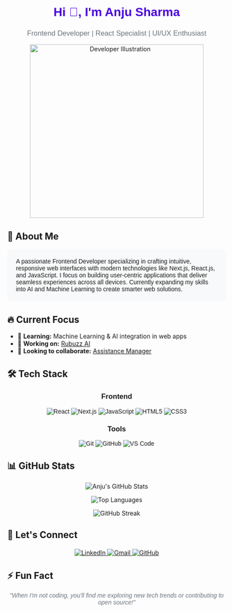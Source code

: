 <h1 align="center" style="font-family: 'Poppins', sans-serif; font-weight: 700; color: #4a00e0;">Hi 👋, I'm Anju Sharma</h1>
<h3 align="center" style="font-family: 'Poppins', sans-serif; font-weight: 400; color: #6c757d;">Frontend Developer | React Specialist | UI/UX Enthusiast</h3>

<!-- Animated Developer Illustration -->
<div align="center">
  <img src="https://user-images.githubusercontent.com/74038190/238200426-29fd6286-4e7b-4d6c-818f-c4765d5e39a9.gif" width="400px" alt="Developer Illustration">
</div>

## 🚀 About Me

<p style="font-family: 'Poppins', sans-serif; font-weight: 300; background: #f8f9fa; padding: 20px; border-radius: 10px;">
  A passionate Frontend Developer specializing in crafting intuitive, responsive web interfaces with modern technologies like Next.js, React.js, and JavaScript. I focus on building user-centric applications that deliver seamless experiences across all devices. Currently expanding my skills into AI and Machine Learning to create smarter web solutions.
</p>

## 🔥 Current Focus

- 🌱 **Learning:** Machine Learning & AI integration in web apps
- 🔭 **Working on:** [Rubuzz AI](https://github.com/sharmaanju7/rubuzz-ai)
- 👯 **Looking to collaborate:** [Assistance Manager](https://github.com/sharmaanju7/assistance-manager)

## 🛠 Tech Stack

<div align="center" style="font-family: 'Poppins', sans-serif;">
  
  ### Frontend
  <div>
    <img src="https://img.shields.io/badge/React-20232A?style=for-the-badge&logo=react&logoColor=61DAFB" alt="React">
    <img src="https://img.shields.io/badge/Next.js-000000?style=for-the-badge&logo=next.js&logoColor=white" alt="Next.js">
    <img src="https://img.shields.io/badge/JavaScript-F7DF1E?style=for-the-badge&logo=javascript&logoColor=black" alt="JavaScript">
    <img src="https://img.shields.io/badge/HTML5-E34F26?style=for-the-badge&logo=html5&logoColor=white" alt="HTML5">
    <img src="https://img.shields.io/badge/CSS3-1572B6?style=for-the-badge&logo=css3&logoColor=white" alt="CSS3">
  </div>
  
  ### Tools
  <div>
    <img src="https://img.shields.io/badge/Git-F05032?style=for-the-badge&logo=git&logoColor=white" alt="Git">
    <img src="https://img.shields.io/badge/GitHub-100000?style=for-the-badge&logo=github&logoColor=white" alt="GitHub">
    <img src="https://img.shields.io/badge/VS_Code-0078D4?style=for-the-badge&logo=visual%20studio%20code&logoColor=white" alt="VS Code">
  </div>
</div>

## 📊 GitHub Stats

<div align="center">
  
  ![Anju's GitHub Stats](https://github-readme-stats.vercel.app/api?username=sharmaanju7&show_icons=true&theme=radical&hide_border=true&count_private=true&include_all_commits=true)
  
  ![Top Languages](https://github-readme-stats.vercel.app/api/top-langs/?username=sharmaanju7&layout=compact&theme=radical&hide_border=true)
  
  ![GitHub Streak](https://github-readme-streak-stats.herokuapp.com/?user=sharmaanju7&theme=radical&hide_border=true)
</div>

## 🤝 Let's Connect

<div align="center" style="margin-top: 20px;">
  <a href="https://www.linkedin.com/in/anju-sharma-067720200/" target="_blank">
    <img src="https://img.shields.io/badge/LinkedIn-0077B5?style=for-the-badge&logo=linkedin&logoColor=white" alt="LinkedIn">
  </a>
  <a href="mailto:anju79090@gmail.com">
    <img src="https://img.shields.io/badge/Gmail-D14836?style=for-the-badge&logo=gmail&logoColor=white" alt="Gmail">
  </a>
  <a href="https://github.com/sharmaanju7">
    <img src="https://img.shields.io/badge/GitHub-100000?style=for-the-badge&logo=github&logoColor=white" alt="GitHub">
  </a>
</div>

## ⚡ Fun Fact

<p align="center" style="font-family: 'Poppins', sans-serif; font-style: italic; color: #6c757d;">
  "When I'm not coding, you'll find me exploring new tech trends or contributing to open source!"
</p>
